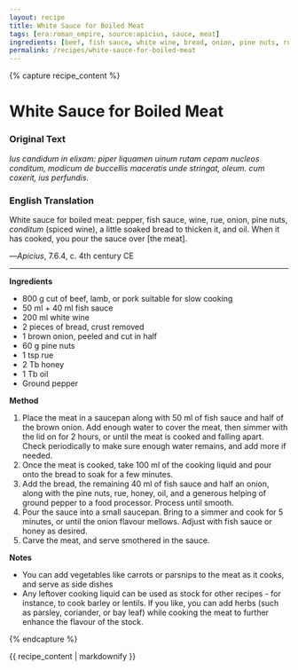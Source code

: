 ```yaml
---
layout: recipe
title: White Sauce for Boiled Meat
tags: [era:roman_empire, source:apicius, sauce, meat]
ingredients: [beef, fish sauce, white wine, bread, onion, pine nuts, rue, honey, olive oil, black pepper]
permalink: /recipes/white-sauce-for-boiled-meat
---
```


{% capture recipe_content %}
# White Sauce for Boiled Meat

### Original Text
*Ius candidum in elixam: piper liquamen uinum rutam cepam nucleos conditum, modicum de buccellis maceratis unde stringat, oleum. cum coxerit, ius perfundis.*

### English Translation
White sauce for boiled meat: pepper, fish sauce, wine, rue, onion, pine nuts, *conditum* (spiced wine), a little soaked bread to thicken it, and oil. When it has cooked, you pour the sauce over [the meat].

—*Apicius*, 7.6.4, c. 4th century CE

___

**Ingredients**

* 800 g cut of beef, lamb, or pork suitable for slow cooking  
* 50 ml \+ 40 ml fish sauce  
* 200 ml white wine  
* 2 pieces of bread, crust removed  
* 1 brown onion, peeled and cut in half  
* 60 g pine nuts  
* 1 tsp rue  
* 2 Tb honey  
* 1 Tb oil  
* Ground pepper

**Method**

1. Place the meat in a saucepan along with 50 ml of fish sauce and half of the brown onion. Add enough water to cover the meat, then simmer with the lid on for 2 hours, or until the meat is cooked and falling apart. Check periodically to make sure enough water remains, and add more if needed.  
2. Once the meat is cooked, take 100 ml of the cooking liquid and pour onto the bread to soak for a few minutes.   
3. Add the bread, the remaining 40 ml of fish sauce and half an onion, along with the pine nuts, rue, honey, oil, and a generous helping of ground pepper to a food processor. Process until smooth.  
4. Pour the sauce into a small saucepan. Bring to a simmer and cook for 5 minutes, or until the onion flavour mellows. Adjust with fish sauce or honey as desired.   
5. Carve the meat, and serve smothered in the sauce.

**Notes**

* You can add vegetables like carrots or parsnips to the meat as it cooks, and serve as side dishes  
* Any leftover cooking liquid can be used as stock for other recipes - for instance, to cook barley or lentils. If you like, you can add herbs (such as parsley, coriander, or bay leaf) while cooking the meat to further enhance the flavour of the stock. 

{% endcapture %}

{{ recipe_content | markdownify }}